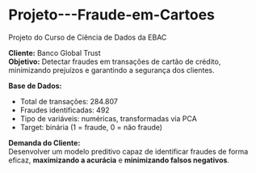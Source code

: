 # Projeto---Fraude-em-Cartoes
Projeto do Curso de Ciência de Dados da EBAC

**Cliente:** Banco Global Trust  
**Objetivo:** Detectar fraudes em transações de cartão de crédito, minimizando prejuízos e garantindo a segurança dos clientes.

**Base de Dados:**  
- Total de transações: 284.807  
- Fraudes identificadas: 492  
- Tipo de variáveis: numéricas, transformadas via PCA  
- Target: binária (1 = fraude, 0 = não fraude)

**Demanda do Cliente:**  
Desenvolver um modelo preditivo capaz de identificar fraudes de forma eficaz, **maximizando a acurácia** e **minimizando falsos negativos**.

